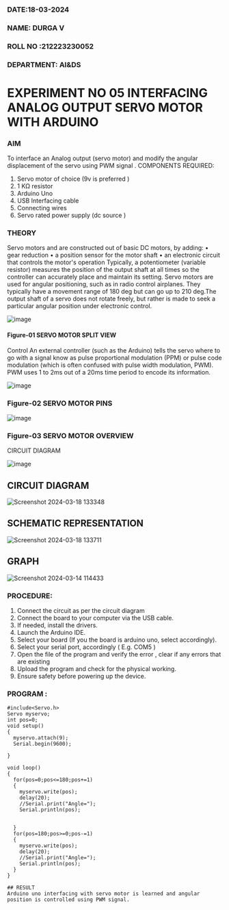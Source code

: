 ###  DATE:18-03-2024

###  NAME: DURGA V
###  ROLL NO :212223230052
###  DEPARTMENT: AI&DS


# EXPERIMENT NO 05 INTERFACING ANALOG OUTPUT SERVO MOTOR WITH ARDUINO

### AIM
To interface an Analog output (servo motor) and modify the angular displacement of the servo using PWM signal .
COMPONENTS REQUIRED:
1.	Servo motor of choice (9v is preferred )
2.	1 KΩ resistor 
3.	Arduino Uno 
4.	USB Interfacing cable 
5.	Connecting wires 
6.	Servo rated power supply (dc source )


### THEORY
Servo motors and are constructed out of basic DC motors, by adding:
•	 gear reduction
•	 a position sensor for the motor shaft
•	 an electronic circuit that controls the motor's operation
Typically, a potentiometer (variable resistor) measures the position of the output shaft at all times so the controller can accurately place and maintain its setting.
Servo motors are used for angular positioning, such as in radio control airplanes.  They typically have a movement range of 180 deg but can go up to 210 deg.The output shaft of a servo does not rotate freely, but rather is made to seek a particular angular position under electronic control. 


![image](https://user-images.githubusercontent.com/36288975/163544439-1f477927-fcd4-42f0-9ce4-c863fdbf1210.png)



#### Figure-01 SERVO MOTOR SPLIT VIEW 
Control 
An external controller (such as the Arduino) tells the servo where to go with a signal know as pulse proportional modulation (PPM) or pulse code modulation (which is often confused with pulse width modulation, PWM). PWM uses 1 to 2ms out of a 20ms time period to encode its information.
 
 
 ![image](https://user-images.githubusercontent.com/36288975/163544482-3027136f-7135-4f3d-a23f-8dc2fe04194d.png)

### Figure-02 SERVO MOTOR PINS

 ![image](https://user-images.githubusercontent.com/36288975/163544513-ca497421-e6ba-4f91-871f-5cfba77f22a8.png)


### Figure-03 SERVO MOTOR OVERVIEW
CIRCUIT DIAGRAM

 ![image](https://user-images.githubusercontent.com/36288975/163544618-6eb8a7b5-7f1a-428a-8d9f-fd899b145efb.png)



 





## CIRCUIT DIAGRAM
 
 ![Screenshot 2024-03-18 133348](https://github.com/DurgaV240106/EXPERIMENT-NO--05-INTERFACING-ANALOG-OUTPUT-SERVO-MOTOR-WITH-ARDUINO-/assets/144870878/905cb208-8aec-402d-beec-ecb959866589)

## SCHEMATIC REPRESENTATION

![Screenshot 2024-03-18 133711](https://github.com/DurgaV240106/EXPERIMENT-NO--05-INTERFACING-ANALOG-OUTPUT-SERVO-MOTOR-WITH-ARDUINO-/assets/144870878/d54734b3-d684-4a5b-9627-158e4a2b99ab)

## GRAPH

![Screenshot 2024-03-14 114433](https://github.com/DurgaV240106/EXPERIMENT-NO--05-INTERFACING-ANALOG-OUTPUT-SERVO-MOTOR-WITH-ARDUINO-/assets/144870878/a20312d1-fe74-46c9-ac60-b79d632b600d)

### PROCEDURE:
1.	Connect the circuit as per the circuit diagram 
2.	Connect the board to your computer via the USB cable.
3.	If needed, install the drivers.
4.	Launch the Arduino IDE.
5.	Select your board (If you the board is arduino uno, select accordingly).
6.	Select your serial port, accordingly ( E.g. COM5 )
7.	Open the file of the program  and verify the error , clear if any errors that are existing 
8.	Upload the program and check for the physical working. 
9.	Ensure safety before powering up the device.


### PROGRAM :
 
```
#include<Servo.h>
Servo myservo;
int pos=0;
void setup()
{
  myservo.attach(9);
  Serial.begin(9600);

}

void loop()
{
  for(pos=0;pos<=180;pos+=1)
  {
    myservo.write(pos);
    delay(20);
    //Serial.print("Angle=");
    Serial.println(pos);
    
    
  }
  for(pos=180;pos>=0;pos-=1)
  {
    myservo.write(pos);
    delay(20);
    //Serial.print("Angle=");
    Serial.println(pos);
  }
}

## RESULT 
Arduino uno interfacing with servo motor is learned and angular position is controlled using PWM signal.
